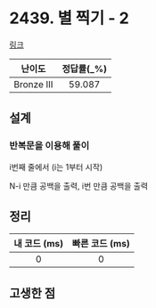 # 2439. 별 찍기 - 2

[링크](https://www.acmicpc.net/problem/2439)

|   난이도   | 정답률(\_%) |
| :--------: | :---------: |
| Bronze III |   59.087    |

## 설계

### 반복문을 이용해 풀이

i번째 줄에서 (i는 1부터 시작)

N-i 만큼 공백을 출력, i번 만큼 공백을 출력

## 정리

| 내 코드 (ms) | 빠른 코드 (ms) |
| :----------: | :------------: |
|      0       |       0        |

## 고생한 점
